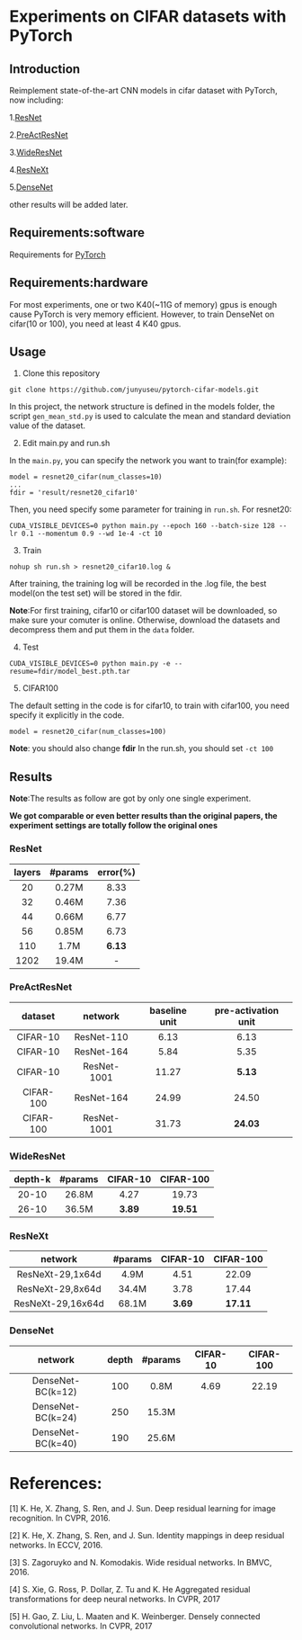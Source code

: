 # Experiments on CIFAR datasets with PyTorch

## Introduction
Reimplement state-of-the-art CNN models in cifar dataset with PyTorch, now including:

1.[ResNet](https://arxiv.org/abs/1512.03385v1)

2.[PreActResNet](https://arxiv.org/abs/1603.05027v3)

3.[WideResNet](https://arxiv.org/abs/1605.07146v4)

4.[ResNeXt](https://arxiv.org/abs/1611.05431v2)

5.[DenseNet](https://arxiv.org/abs/1608.06993v4)

other results will be added later.

## Requirements:software
Requirements for [PyTorch](http://pytorch.org/)

## Requirements:hardware
For most experiments, one or two K40(~11G of memory) gpus is enough cause PyTorch is very memory efficient. However,
to train DenseNet on cifar(10 or 100), you need at least 4 K40 gpus.

## Usage
1. Clone this repository

```
git clone https://github.com/junyuseu/pytorch-cifar-models.git
```

In this project, the network structure is defined in the models folder, the script ```gen_mean_std.py``` is used to calculate
the mean and standard deviation value of the dataset.

2. Edit main.py and run.sh

In the ```main.py```, you can specify the network you want to train(for example):

```
model = resnet20_cifar(num_classes=10)
...
fdir = 'result/resnet20_cifar10'
```

Then, you need specify some parameter for training in ```run.sh```. For resnet20:

```
CUDA_VISIBLE_DEVICES=0 python main.py --epoch 160 --batch-size 128 --lr 0.1 --momentum 0.9 --wd 1e-4 -ct 10
```

3. Train

```
nohup sh run.sh > resnet20_cifar10.log &
```

After training, the training log will be recorded in the .log file, the best model(on the test set) 
will be stored in the fdir.

**Note**:For first training, cifar10 or cifar100 dataset will be downloaded, so make sure your comuter is online.
Otherwise, download the datasets and decompress them and put them in the ```data``` folder.

4. Test

```
CUDA_VISIBLE_DEVICES=0 python main.py -e --resume=fdir/model_best.pth.tar
```

5. CIFAR100

The default setting in the code is for cifar10, to train with cifar100, you need specify it explicitly in the code.

```
model = resnet20_cifar(num_classes=100)
```

**Note**: you should also change **fdir** In the run.sh, you should set ```-ct 100```

## Results
**Note**:The results as follow are got by only one single experiment.

**We got comparable or even better results than the original papers, the experiment settings are totally follow 
the original ones**

### ResNet

layers|#params|error(%)
:---:|:---:|:---:
20|0.27M|8.33
32|0.46M|7.36
44|0.66M|6.77
56|0.85M|6.73
110|1.7M|**6.13**
1202|19.4M|-

### PreActResNet

dataset|network|baseline unit|pre-activation unit
:---:|:---:|:---:|:---:
CIFAR-10|ResNet-110|6.13|6.13
CIFAR-10|ResNet-164|5.84|5.35
CIFAR-10|ResNet-1001|11.27|**5.13**
CIFAR-100|ResNet-164|24.99|24.50
CIFAR-100|ResNet-1001|31.73|**24.03**

### WideResNet

depth-k|#params|CIFAR-10|CIFAR-100
:---:|:---:|:---:|:---:
20-10|26.8M|4.27|19.73
26-10|36.5M|**3.89**|**19.51**

### ResNeXt

network|#params|CIFAR-10|CIFAR-100
:---:|:---:|:---:|:---:
ResNeXt-29,1x64d|4.9M|4.51|22.09
ResNeXt-29,8x64d|34.4M|3.78|17.44
ResNeXt-29,16x64d|68.1M|**3.69**|**17.11**

### DenseNet

network|depth|#params|CIFAR-10|CIFAR-100
:---:|:---:|:---:|:---:|:---:
DenseNet-BC(k=12)|100|0.8M|4.69|22.19
DenseNet-BC(k=24)|250|15.3M||
DenseNet-BC(k=40)|190|25.6M||

# References:
[1] K. He, X. Zhang, S. Ren, and J. Sun. Deep residual learning for image recognition. In CVPR, 2016.

[2] K. He, X. Zhang, S. Ren, and J. Sun. Identity mappings in deep residual networks. In ECCV, 2016.

[3] S. Zagoruyko and N. Komodakis. Wide residual networks. In BMVC, 2016.

[4] S. Xie, G. Ross, P. Dollar, Z. Tu and K. He Aggregated residual transformations for deep neural networks. In CVPR, 2017

[5] H. Gao, Z. Liu, L. Maaten and K. Weinberger. Densely connected convolutional networks. In CVPR, 2017
